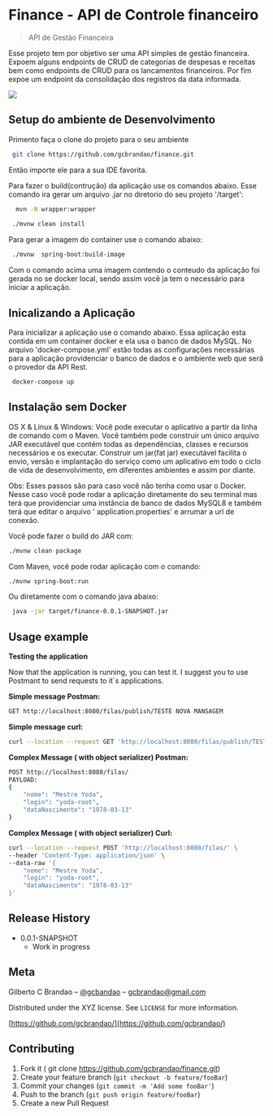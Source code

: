 # Finance - API de Controle financeiro

> API de Gestão  Financeira

Esse projeto tem por objetivo ser uma API simples de gestão financeira. Expoem alguns endpoints de CRUD de categorias de
despesas e receitas bem como endpoints de CRUD para os lancamentos financeiros. Por fim expoe um endpoint da
consolidação dos registros da data informada.

![](header.png)

## Setup do ambiente de Desenvolvimento

Primento faça o clone do projeto para o seu ambiente

```sh
 git clone https://github.com/gcbrandao/finance.git
```

Então importe ele para a sua IDE favorita.

Para fazer o build(contrução) da aplicação use os comandos abaixo. Esse comando ira gerar um arquivo .jar no diretorio
do seu projeto '/target':

```sh
  mvn -N wrapper:wrapper
 
 ./mvnw clean install
```

Para gerar a imagem do container use o comando abaixo:

```sh
 ./mvnw  spring-boot:build-image
```

Com o comando acima uma imagem contendo o conteudo da aplicação foi gerada no se docker local, sendo assim você ja tem o
necessário para iniciar a aplicação.

## Inicalizando a Aplicação

Para inicializar a aplicação use o comando abaixo. Essa aplicação esta contida em um container docker e ela usa o banco
de dados MySQL. No arquivo 'docker-compose.yml' estão todas as configurações necessárias para a aplicação providenciar o
banco de dados e o ambiente web que será o provedor da API Rest.

```sh
 docker-compose up
```

## Instalação sem Docker

OS X & Linux & Windows:
Você pode executar o aplicativo a partir da linha de comando com o Maven. Você também pode construir um único arquivo
JAR executável que contém todas as dependências, classes e recursos necessários e os executar. Construir um jar(fat jar)
executável facilita o envio, versão e implantação do serviço como um aplicativo em todo o ciclo de vida de
desenvolvimento, em diferentes ambientes e assim por diante.

Obs: Esses passos são para caso você não tenha como usar o Docker. Nesse caso você pode rodar a aplicação diretamente do
seu terminal mas terá que providenciar uma instância de banco de dados MySQL8 e também terá que editar o arquivo '
application.properties' e arrumar a url de conexão.

Você pode fazer o build do JAR com:

```sh
./mvnw clean package
```

Com Maven, você pode rodar aplicação com o comando:

```sh
./mvnw spring-boot:run
```

Ou diretamente com o comando java abaixo:

```sh
 java -jar target/finance-0.0.1-SNAPSHOT.jar
```

## Usage example

**Testing the application**

Now that the application is running, you can test it. I suggest you to use Postmant to send requests to it´s
applications.

**Simple message Postman:**

```sh
GET http://localhost:8080/filas/publish/TESTE NOVA MANSAGEM
```

**Simple message curl:**

```sh
curl --location --request GET 'http://localhost:8080/filas/publish/TESTE NOVA MANSAGEM'
```

**Complex Message ( with object serializer) Postman:**

```sh
POST http://localhost:8080/filas/
PAYLOAD:
{
    "nome": "Mestre Yoda",
    "login": "yoda-root",
    "dataNascimento": "1978-03-13"
}
```

**Complex Message ( with object serializer) Curl:**

```sh
curl --location --request POST 'http://localhost:8080/filas/' \
--header 'Content-Type: application/json' \
--data-raw '{
    "nome": "Mestre Yoda",
    "login": "yoda-root",
    "dataNascimento": "1978-03-13"
}'
```

## Release History

* 0.0.1-SNAPSHOT
    * Work in progress

## Meta

Gilberto C Brandao – [@gcbandao](https://twitter.com/gcbandao) – gcbrandao@gmail.com

Distributed under the XYZ license. See ``LICENSE`` for more information.

[https://github.com/gcbrandao/](https://github.com/gcbrandao/)

## Contributing

1. Fork it ( git clone <https://github.com/gcbrandao/finance.git>)
2. Create your feature branch (`git checkout -b feature/fooBar`)
3. Commit your changes (`git commit -m 'Add some fooBar'`)
4. Push to the branch (`git push origin feature/fooBar`)
5. Create a new Pull Request

<!-- Markdown link & img dfn's -->

[npm-image]: https://img.shields.io/npm/v/datadog-metrics.svg?style=flat-square

[npm-url]: https://npmjs.org/package/datadog-metrics

[npm-downloads]: https://img.shields.io/npm/dm/datadog-metrics.svg?style=flat-square

[travis-image]: https://img.shields.io/travis/dbader/node-datadog-metrics/master.svg?style=flat-square

[travis-url]: https://travis-ci.org/dbader/node-datadog-metrics

[wiki]: https://github.com/yourname/yourproject/wiki

